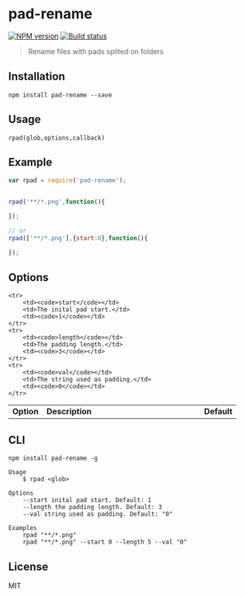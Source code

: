 # pad-rename

[![NPM version][npm-image]][npm-url]
[![Build status][travis-image]][travis-url]
<!-- [![Test coverage][coveralls-image]][coveralls-url] -->

> Rename files with pads splited on folders

## Installation

```
npm install pad-rename --save
```

## Usage

```
rpad(glob,options,callback)
```

## Example 

```javascript
var rpad = require('pad-rename');


rpad('**/*.png',function(){

});

// or
rpad(['**/*.png'],{start:0},function(){

});
```

## Options


<table>
	<tr>
		<td><strong>Option</strong></td>
		<td width="300"><strong>Description</strong></td>
		<td><strong>Default</strong></td>
	</tr>	

	<tr>
		<td><code>start</code></td>
		<td>The inital pad start.</td>
		<td><code>1</code></td>
	</tr>
	<tr>
		<td><code>length</code></td>
		<td>The padding length.</td>
		<td><code>3</code></td>
	</tr>
	<tr>
		<td><code>val</code></td>
		<td>The string used as padding.</td>
		<td><code>0</code></td>
	</tr>
</table>


## CLI

```
npm install pad-rename -g
```

```
Usage
	$ rpad <glob>

Options
	--start inital pad start. Default: 1
	--length the padding length. Default: 3
	--val string used as padding. Default: "0"

Examples
	rpad "**/*.png"
	rpad "**/*.png" --start 0 --length 5 --val "0"
```


## License

MIT

[npm-image]: https://img.shields.io/npm/v/pad-rename.svg?style=flat-square
[npm-url]: https://npmjs.org/package/pad-rename
[travis-image]: https://img.shields.io/travis/webcaetano/pad-rename.svg?style=flat-square
[travis-url]: https://travis-ci.org/webcaetano/pad-rename
<!-- [coveralls-image]: https://img.shields.io/coveralls/blakeembrey/pad-rename.svg?style=flat 
[coveralls-url]: https://coveralls.io/r/blakeembrey/pad-rename?branch=master
-->
